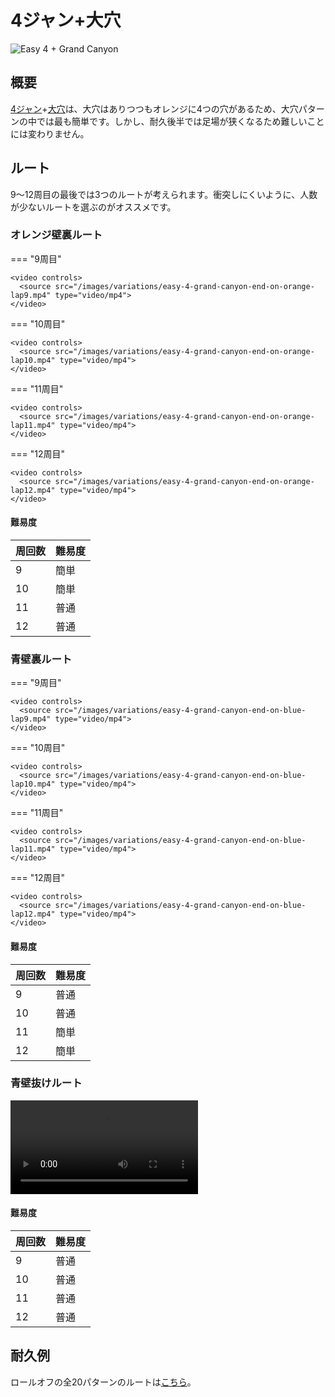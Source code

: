 # 4ジャン+大穴

![Easy 4 + Grand Canyon](../images/variations/easy-4-grand-canyon.jpg)

## 概要

[4ジャン](../rolls/easy-4.md#orange)+[大穴](../rolls/grand-canyon.md)は、大穴はありつつもオレンジに4つの穴があるため、大穴パターンの中では最も簡単です。しかし、耐久後半では足場が狭くなるため難しいことには変わりません。

## ルート

9～12周目の最後では3つのルートが考えられます。衝突しにくいように、人数が少ないルートを選ぶのがオススメです。

### オレンジ壁裏ルート

=== "9周目"

    <video controls>
      <source src="/images/variations/easy-4-grand-canyon-end-on-orange-lap9.mp4" type="video/mp4">
    </video>

=== "10周目"

    <video controls>
      <source src="/images/variations/easy-4-grand-canyon-end-on-orange-lap10.mp4" type="video/mp4">
    </video>

=== "11周目"

    <video controls>
      <source src="/images/variations/easy-4-grand-canyon-end-on-orange-lap11.mp4" type="video/mp4">
    </video>

=== "12周目"

    <video controls>
      <source src="/images/variations/easy-4-grand-canyon-end-on-orange-lap12.mp4" type="video/mp4">
    </video>

#### 難易度

| 周回数 | 難易度 |
| ----- | ---------- |
| 9     | 簡単       |
| 10    | 簡単       |
| 11    | 普通       |
| 12    | 普通       |

### 青壁裏ルート

=== "9周目"

    <video controls>
      <source src="/images/variations/easy-4-grand-canyon-end-on-blue-lap9.mp4" type="video/mp4">
    </video>

=== "10周目"

    <video controls>
      <source src="/images/variations/easy-4-grand-canyon-end-on-blue-lap10.mp4" type="video/mp4">
    </video>

=== "11周目"

    <video controls>
      <source src="/images/variations/easy-4-grand-canyon-end-on-blue-lap11.mp4" type="video/mp4">
    </video>

=== "12周目"

    <video controls>
      <source src="/images/variations/easy-4-grand-canyon-end-on-blue-lap12.mp4" type="video/mp4">
    </video>

#### 難易度

| 周回数 | 難易度 |
| ----- | ---------- |
| 9     | 普通       |
| 10    | 普通       |
| 11    | 簡単       |
| 12    | 簡単       |

### 青壁抜けルート

<video controls>
  <source src="/images/variations/easy-4-grand-canyon-poppers-path.mp4" type="video/mp4">
</video>

#### 難易度

| 周回数 | 難易度 |
| ----- | ---------- |
| 9     | 普通       |
| 10    | 普通       |
| 11    | 普通       |
| 12    | 普通       |

## 耐久例

ロールオフの全20パターンのルートは[こちら](https://www.youtube.com/playlist?list=PLG_QNSp9ZgJLWYSNl4vY26VJCZeOQHO1F)。